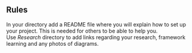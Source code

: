## Rules
In your directory add a README file where you will explain how to set up your project. This is needed for others to be able to help you.\
Use <i>Research</i> directory to add links regarding your research, framework learning and any photos of diagrams.